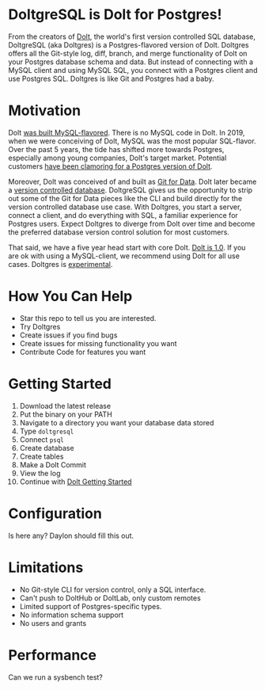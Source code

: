 # DoltgreSQL is Dolt for Postgres!

From the creators of [Dolt](https://www.doltdb.com), the world's first version controlled SQL database,
DoltgreSQL (aka Doltgres) is a Postgres-flavored version of Dolt. Doltgres offers all the Git-style log, 
diff, branch, and merge functionality of Dolt on your Postgres database schema and data. But instead of 
connecting with a MySQL client and using MySQL SQL, you connect with a Postgres client and use Postgres 
SQL. Doltgres is like Git and Postgres had a baby.

# Motivation

Dolt [was built MySQL-flavored](https://www.dolthub.com/blog/2022-03-28-have-postgres-want-dolt/#why-is-dolt-mysql-flavored-anyway). 
There is no MySQL code in Dolt. In 2019, when we were conceiving of Dolt, MySQL was the most popular 
SQL-flavor. Over the past 5 years, the tide has shifted more towards Postgres, especially among 
young companies, Dolt's target market. Potential customers
[have been clamoring for a Postgres version of Dolt](https://github.com/dolthub/dolt/issues/4840).

Moreover, Dolt was conceived of and built as [Git for Data](https://www.dolthub.com/blog/2020-03-06-so-you-want-git-for-data/).
Dolt later became a [version controlled database](https://www.dolthub.com/blog/2021-09-17-database-version-control/).
DoltgreSQL gives us the opportunity to strip out some of the Git for Data pieces like the CLI
and build directly for the version controlled database use case. With Doltgres, you start a server,
connect a client, and do everything with SQL, a familiar experience for Postgres users. Expect 
Doltgres to diverge from Dolt over time and become the preferred database version control solution 
for most customers.

That said, we have a five year head start with core Dolt. 
[Dolt is 1.0](https://www.dolthub.com/blog/2023-05-05-dolt-1-dot-0/). If you are ok with using 
a MySQL-client, we recommend using Dolt for all use cases. Doltgres is [experimental](#limitations).

# How You Can Help

* Star this repo to tell us you are interested.
* Try Doltgres
* Create issues if you find bugs
* Create issues for missing functionality you want
* Contribute Code for features you want

# Getting Started

1. Download the latest release
2. Put the binary on your PATH
3. Navigate to a directory you want your database data stored
4. Type `doltgresql`
5. Connect `psql`
6. Create database
7. Create tables
8. Make a Dolt Commit
9. View the log
10. Continue with [Dolt Getting Started](https://docs.dolthub.com/introduction/getting-started/database#insert-some-data)

# Configuration

Is here any? Daylon should fill this out.

# Limitations

* No Git-style CLI for version control, only a SQL interface.
* Can't push to DoltHub or DoltLab, only custom remotes
* Limited support of Postgres-specific types.
* No information schema support
* No users and grants

# Performance

Can we run a sysbench test?
